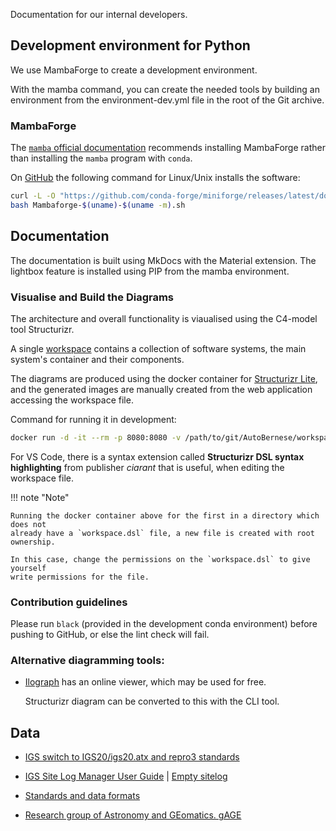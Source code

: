 
Documentation for our internal developers.

## Development environment for Python

We use MambaForge to create a development environment.

With the mamba command, you can create the needed tools by building an
environment from the environment-dev.yml file in the root of the Git archive.

### MambaForge

The [`mamba` official documentation][MAMBA-INSTALLATION] recommends installing
MambaForge rather than installing the `mamba` program with `conda`.

On [GitHub][MAMBA-INSTALLER] the following command for Linux/Unix installs the
software:

[MAMBA-INSTALLATION]: https://mamba.readthedocs.io/en/latest/installation.html
[MAMBA-INSTALLER]: https://github.com/conda-forge/miniforge#mambaforge

```sh
curl -L -O "https://github.com/conda-forge/miniforge/releases/latest/download/Mambaforge-$(uname)-$(uname -m).sh"
bash Mambaforge-$(uname)-$(uname -m).sh
```


## Documentation

The documentation is built using MkDocs with the Material extension. The
lightbox feature is installed using PIP from the mamba environment.

### Visualise and Build the Diagrams

The architecture and overall functionality is viaualised using the C4-model tool
Structurizr.

A single [workspace][STRUCTURIZR-WORKSPACE-DSL] contains a collection of
software systems, the main system's container and their components.

[STRUCTURIZR-WORKSPACE-DSL]:
    https://github.com/sdfidk/autobernese/workspace/structurizr/workspace.dsl

The diagrams are produced using the docker container for [Structurizr
Lite][STRUCTURIZR-LITE], and the generated images are manually created from the
web application accessing the workspace file.

[STRUCTURIZR-LITE]: https://structurizr.com/help/lite

Command for running it in development:

```sh
docker run -d -it --rm -p 8080:8080 -v /path/to/git/AutoBernese/workspace/structurizr:/usr/local/structurizr structurizr/lite
```

For VS Code, there is a syntax extension called **Structurizr DSL syntax
highlighting** from publisher *ciarant* that is useful, when editing the
workspace file.

!!! note "Note"

    Running the docker container above for the first in a directory which does not
    already have a `workspace.dsl` file, a new file is created with root ownership.

    In this case, change the permissions on the `workspace.dsl` to give yourself
    write permissions for the file.

### Contribution guidelines

Please run `black` (provided in the development conda environment) before pushing to GitHub, or else the lint check will fail.


### Alternative diagramming tools:

*   [Ilograph](https://www.ilograph.com/) has an online viewer, which may be used for free.

    Structurizr diagram can be converted to this with the CLI tool.


## Data

*   [IGS switch to IGS20/igs20.atx and repro3 standards](https://igs.org/news/igs20/)
*   [IGS Site Log Manager User Guide](https://www.igs.org/site-log-manager-user-guide) | [Empty sitelog](https://files.igs.org/pub/station/general/blank.log)

*   [Standards and data formats](https://gssc.esa.int/education/library/standards-and-data-formats/)
*   [Research group of Astronomy and GEomatics. gAGE](https://gage.upc.edu/en)
